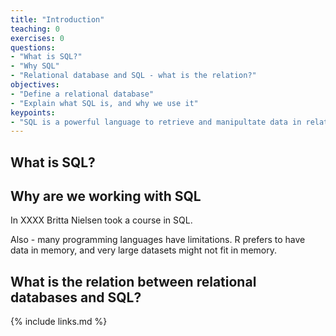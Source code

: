 ```yaml
---
title: "Introduction"
teaching: 0
exercises: 0
questions:
- "What is SQL?"
- "Why SQL"
- "Relational database and SQL - what is the relation?"
objectives:
- "Define a relational database"
- "Explain what SQL is, and why we use it"
keypoints:
- "SQL is a powerful language to retrieve and manipultate data in relational databases."
---
```

## What is SQL?


## Why are we working with SQL

In XXXX Britta Nielsen took a course in SQL.

Also - many programming languages have limitations. R prefers to have data in
memory, and very large datasets might not fit in memory.



## What is the relation between relational databases and SQL?

{% include links.md %}

